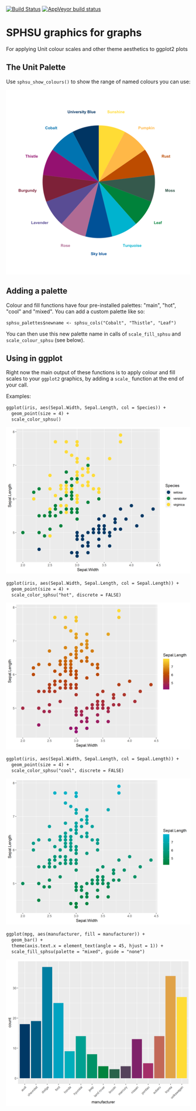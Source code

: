 <!-- badges: start -->
[![Build Status](https://travis-ci.com/andrewbaxter439/SPHSUgraphs.svg?branch=master)](https://travis-ci.com/andrewbaxter439/SPHSUgraphs)
[![AppVeyor build status](https://ci.appveyor.com/api/projects/status/github/andrewbaxter439/SPHSUgraphs?branch=master&svg=true)](https://ci.appveyor.com/project/andrewbaxter439/SPHSUgraphs)
<!-- badges: end -->


# SPHSU graphics for graphs
For applying Unit colour scales and other theme aesthetics to ggplot2 plots

## The Unit Palette

Use `sphsu_show_colours()` to show the range of named colours you can use:

![SPHSU colour scheme](graphs/sphsu_palette.png)

## Adding a palette

Colour and fill functions have four pre-installed palettes: "main", "hot", "cool" and "mixed". You can add a custom palette like so:

```
sphsu_palettes$newname <- sphsu_cols("Cobalt", "Thistle", "Leaf")
```

You can then use this new palette name in calls of `scale_fill_sphsu` and `scale_colour_sphsu` (see below).

## Using in ggplot

Right now the main output of these functions is to apply colour and fill scales to your `ggplot2` graphics, by adding a `scale_` function at the end of your call.

Examples:

```
ggplot(iris, aes(Sepal.Width, Sepal.Length, col = Species)) +
  geom_point(size = 4) +
  scale_color_sphsu()
```

!['mixed' colour scale, discrete](graphs/graph1.png)

```
ggplot(iris, aes(Sepal.Width, Sepal.Length, col = Sepal.Length)) +
  geom_point(size = 4) +
  scale_color_sphsu("hot", discrete = FALSE)
```

!['hot' colour scale, continuous](graphs/graph2.png)

```
ggplot(iris, aes(Sepal.Width, Sepal.Length, col = Sepal.Length)) +
  geom_point(size = 4) +
  scale_color_sphsu("cool", discrete = FALSE)
```

!['cool' colour scale, continuous](graphs/graph3.png)

```
ggplot(mpg, aes(manufacturer, fill = manufacturer)) +
  geom_bar() +
  theme(axis.text.x = element_text(angle = 45, hjust = 1)) +
  scale_fill_sphsu(palette = "mixed", guide = "none")
```

!['mixed' colour scale, discrete](graphs/graph4.png)
